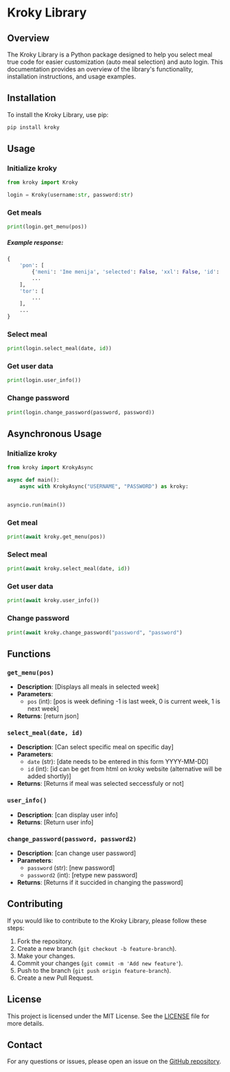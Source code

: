 # Kroky Library

## Overview

The Kroky Library is a Python package designed to help you select meal true code for easier customization (auto meal selection) and auto login. This documentation provides an overview of the library's functionality, installation instructions, and usage examples.

## Installation

To install the Kroky Library, use pip:

```bash
pip install kroky
```

## Usage


### Initialize kroky
```python
from kroky import Kroky

login = Kroky(username:str, password:str)
```

### Get meals
```py
print(login.get_menu(pos))
```
##### Example response:
```py
{
    'pon': [
        {'meni': 'Ime menija', 'selected': False, 'xxl': False, 'id': 'Id menija'},
        ...
    ],
    'tor': [
        ...
    ],
    ...
}
```

### Select meal
```py
print(login.select_meal(date, id))
```

### Get user data
```py
print(login.user_info())
```

### Change password
```py
print(login.change_password(password, password))
```

## Asynchronous Usage
### Initialize kroky
```py
from kroky import KrokyAsync

async def main():
    async with KrokyAsync("USERNAME", "PASSWORD") as kroky:


asyncio.run(main())
```
### Get meal
```py
print(await kroky.get_menu(pos))
```

### Select meal
```py
print(await kroky.select_meal(date, id))
```

### Get user data
```py
print(await kroky.user_info())
```

### Change password
```py
print(await kroky.change_password("password", "password")
```


## Functions

### `get_menu(pos)`

- **Description**: [Displays all meals in selected week]
- **Parameters**:
    - `pos` (int): [pos is week defining -1 is last week, 0 is current week, 1 is next week]
- **Returns**: [return json]

### `select_meal(date, id)`

- **Description**: [Can select specific meal on specific day]
- **Parameters**:
    - `date` (str): [date needs to be entered in this form YYYY-MM-DD]
    - `id` (int): [id can be get from html on kroky website (alternative will be added shortly)]
- **Returns**: [Returns if meal was selected seccessfuly or not]

### `user_info()`

- **Description**: [can display user info]
- **Returns**: [Return user info]

### `change_password(password, password2)`

- **Description**: [can change user password]
- **Parameters**:
    - `password` (str): [new password]
    - `password2` (int): [retype new password]
- **Returns**: [Returns if it succided in changing the password]

## Contributing

If you would like to contribute to the Kroky Library, please follow these steps:

1. Fork the repository.
2. Create a new branch (`git checkout -b feature-branch`).
3. Make your changes.
4. Commit your changes (`git commit -m 'Add new feature'`).
5. Push to the branch (`git push origin feature-branch`).
6. Create a new Pull Request.

## License

This project is licensed under the MIT License. See the [LICENSE](LICENSE) file for more details.

## Contact

For any questions or issues, please open an issue on the [GitHub repository](https://github.com/Jonontop/kroky-library).
